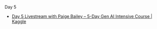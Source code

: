 Day 5
* [Day 5 Livestream with Paige Bailey – 5-Day Gen AI Intensive Course | Kaggle](https://www.youtube.com/live/uCFW0i9xrBc?si=JY8wH8ekGptuy5YR)

